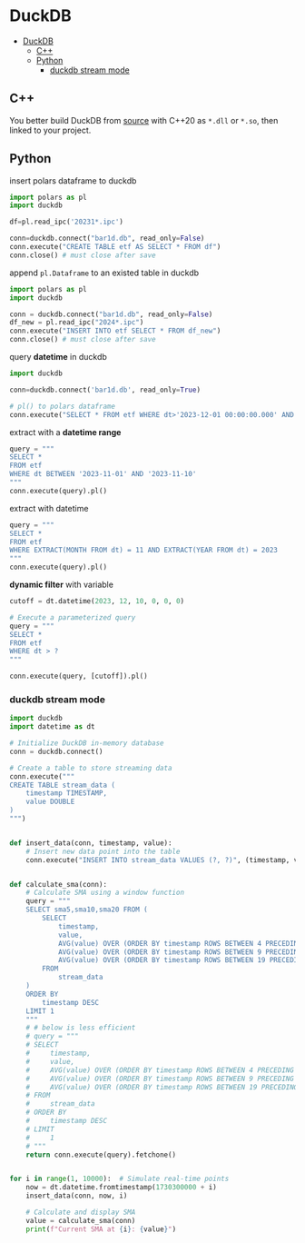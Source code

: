 # DuckDB

- [DuckDB](#duckdb)
  - [C++](#c)
  - [Python](#python)
    - [duckdb stream mode](#duckdb-stream-mode)

## C++

You better build DuckDB from [source](https://github.com/duckdb/duckdb) with C++20 as `*.dll` or `*.so`, then linked to your project.

## Python

insert polars dataframe to duckdb

```py
import polars as pl
import duckdb

df=pl.read_ipc('20231*.ipc')

conn=duckdb.connect("bar1d.db", read_only=False)
conn.execute("CREATE TABLE etf AS SELECT * FROM df")
conn.close() # must close after save
```

append `pl.Dataframe` to an existed table in duckdb

```py
import polars as pl
import duckdb

conn = duckdb.connect("bar1d.db", read_only=False)
df_new = pl.read_ipc("2024*.ipc")
conn.execute("INSERT INTO etf SELECT * FROM df_new")
conn.close() # must close after save
```

query **datetime** in duckdb

```py
import duckdb

conn=duckdb.connect('bar1d.db', read_only=True)

# pl() to polars dataframe
conn.execute("SELECT * FROM etf WHERE dt>'2023-12-01 00:00:00.000' AND code=1").pl()

```

extract with a **datetime range**

```py
query = """
SELECT *
FROM etf
WHERE dt BETWEEN '2023-11-01' AND '2023-11-10'
"""
conn.execute(query).pl()
```

extract with datetime

```py
query = """
SELECT *
FROM etf
WHERE EXTRACT(MONTH FROM dt) = 11 AND EXTRACT(YEAR FROM dt) = 2023
"""
conn.execute(query).pl()
```

**dynamic filter** with variable

```py
cutoff = dt.datetime(2023, 12, 10, 0, 0, 0)

# Execute a parameterized query
query = """
SELECT *
FROM etf
WHERE dt > ?
"""

conn.execute(query, [cutoff]).pl()
```

### duckdb stream mode

```py
import duckdb
import datetime as dt

# Initialize DuckDB in-memory database
conn = duckdb.connect()

# Create a table to store streaming data
conn.execute("""
CREATE TABLE stream_data (
    timestamp TIMESTAMP,
    value DOUBLE
)
""")


def insert_data(conn, timestamp, value):
    # Insert new data point into the table
    conn.execute("INSERT INTO stream_data VALUES (?, ?)", (timestamp, value))


def calculate_sma(conn):
    # Calculate SMA using a window function
    query = """
    SELECT sma5,sma10,sma20 FROM (
        SELECT 
            timestamp, 
            value, 
            AVG(value) OVER (ORDER BY timestamp ROWS BETWEEN 4 PRECEDING AND CURRENT ROW) AS sma5,
            AVG(value) OVER (ORDER BY timestamp ROWS BETWEEN 9 PRECEDING AND CURRENT ROW) AS sma10,
            AVG(value) OVER (ORDER BY timestamp ROWS BETWEEN 19 PRECEDING AND CURRENT ROW) AS sma20,
        FROM 
            stream_data
    )
    ORDER BY 
        timestamp DESC
    LIMIT 1
    """
    # # below is less efficient
    # query = """
    # SELECT
    #     timestamp,
    #     value,
    #     AVG(value) OVER (ORDER BY timestamp ROWS BETWEEN 4 PRECEDING AND CURRENT ROW) AS sma5,
    #     AVG(value) OVER (ORDER BY timestamp ROWS BETWEEN 9 PRECEDING AND CURRENT ROW) AS sma10,
    #     AVG(value) OVER (ORDER BY timestamp ROWS BETWEEN 19 PRECEDING AND CURRENT ROW) AS sma20,
    # FROM
    #     stream_data
    # ORDER BY
    #     timestamp DESC
    # LIMIT
    #     1
    # """
    return conn.execute(query).fetchone()


for i in range(1, 10000):  # Simulate real-time points
    now = dt.datetime.fromtimestamp(1730300000 + i)
    insert_data(conn, now, i)

    # Calculate and display SMA
    value = calculate_sma(conn)
    print(f"Current SMA at {i}: {value}")
```